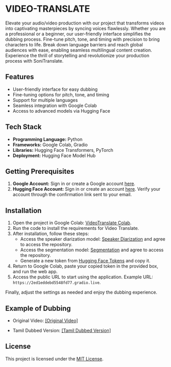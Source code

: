 # VIDEO-TRANSLATE

Elevate your audio/video production with our project that transforms videos into captivating masterpieces by syncing voices flawlessly. Whether you are a professional or a beginner, our user-friendly interface simplifies the dubbing process. Fine-tune pitch, tone, and timing with precision to bring characters to life. Break down language barriers and reach global audiences with ease, enabling seamless multilingual content creation. Experience the thrill of storytelling and revolutionize your production process with SoniTranslate.

## Features

- User-friendly interface for easy dubbing
- Fine-tuning options for pitch, tone, and timing
- Support for multiple languages
- Seamless integration with Google Colab
- Access to advanced models via Hugging Face

## Tech Stack

- **Programming Language:** Python
- **Frameworks:** Google Colab, Gradio
- **Libraries:** Hugging Face Transformers, PyTorch
- **Deployment:** Hugging Face Model Hub

## Getting Prerequisites

1. **Google Account:** Sign in or create a Google account [here](https://www.google.com/gmail/about/).
2. **Hugging Face Account:** Sign in or create an account [here](https://huggingface.co/). Verify your account through the confirmation link sent to your email.

## Installation

1. Open the project in Google Colab: [VideoTranslate Colab](https://colab.research.google.com/drive/1Fw2Hc_cKbWJ-jpM4xjlNDcj9d4lEVLyu?usp=sharing).
2. Run the code to install the requirements for Video Translate.
3. After installation, follow these steps:
   - Access the speaker diarization model: [Speaker Diarization](https://huggingface.co/pyannote/speaker-diarization) and agree to access the repository.
   - Access the segmentation model: [Segmentation](https://huggingface.co/pyannote/segmentation) and agree to access the repository.
   - Generate a new token from [Hugging Face Tokens](https://huggingface.co/settings/tokens) and copy it.
4. Return to Google Colab, paste your copied token in the provided box, and run the web app.
5. Access the public URL to start using the application. Example URL: `https://2ed1eddebd5548fd77.gradio.live`.

Finally, adjust the settings as needed and enjoy the dubbing experience.


## Example of Dubbing

- Original Video:
[[Original Video]](https://github.com/user-attachments/assets/7c290622-a8a3-4015-b0b6-c7867ed8a6aa)

- Tamil Dubbed Version:
[[Tamil Dubbed Version]](https://github.com/user-attachments/assets/af3d1d46-8be9-4953-bc0e-a91d288528ac)




## License

This project is licensed under the [MIT License](https://github.com/midhunsomu/Video-Translate/blob/main/LICENSE).
